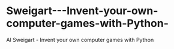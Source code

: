 # Sweigart---Invent-your-own-computer-games-with-Python-
Al Sweigart - Invent your own computer games with Python 
